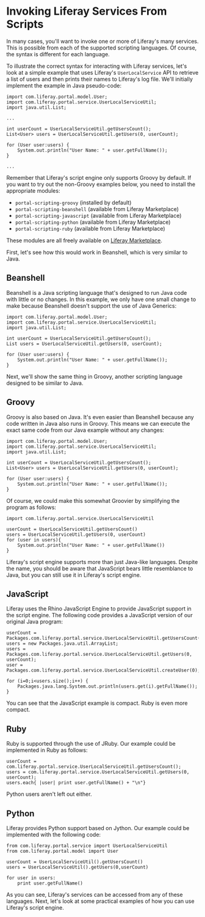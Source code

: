 # Invoking Liferay Services From Scripts

In many cases, you'll want to invoke one or more of Liferay's many services.
This is possible from each of the supported scripting languages. Of course, the
syntax is different for each language. 

To illustrate the correct syntax for interacting with Liferay services, let's
look at a simple example that uses Liferay's `UserLocalService` API to retrieve
a list of users and then prints their names to Liferay's log file. We'll
initially implement the example in Java pseudo-code:

    import com.liferay.portal.model.User;
    import com.liferay.portal.service.UserLocalServiceUtil;
    import java.util.List;

    ...
                
    int userCount = UserLocalServiceUtil.getUsersCount();
    List<User> users = UserLocalServiceUtil.getUsers(0, userCount);
    
    for (User user:users) {
        System.out.println("User Name: " + user.getFullName());
    }

    ...

Remember that Liferay's script engine only supports Groovy by default. If you
want to try out the non-Groovy examples below, you need to install the
appropriate modules:

- `portal-scripting-groovy` (installed by default)
- `portal-scripting-beanshell` (available from Liferay Marketplace)
- `portal-scripting-javascript` (available from Liferay Marketplace)
- `portal-scripting-python` (available from Liferay Marketplace)
- `portal-scripting-ruby` (available from Liferay Marketplace)

These modules are all freely available on
[Liferay Marketplace](www.liferay.com/marketplace).

First, let's see how this would work in Beanshell, which is very similar to
Java.
 
## Beanshell

Beanshell is a Java scripting language that's designed to run Java code with
little or no changes. In this example, we only have one small change to make
because Beanshell doesn't support the use of Java Generics:

    import com.liferay.portal.model.User;
    import com.liferay.portal.service.UserLocalServiceUtil;
    import java.util.List;

    int userCount = UserLocalServiceUtil.getUsersCount();
    List users = UserLocalServiceUtil.getUsers(0, userCount);
    
    for (User user:users) {
        System.out.println("User Name: " + user.getFullName());
    }
 
Next, we'll show the same thing in Groovy, another scripting language designed
to be similar to Java. 

## Groovy

Groovy is also based on Java. It's even easier than Beanshell because any code
written in Java also runs in Groovy. This means we can execute the exact same
code from our Java example without any changes:

    import com.liferay.portal.model.User;
    import com.liferay.portal.service.UserLocalServiceUtil;
    import java.util.List;

    int userCount = UserLocalServiceUtil.getUsersCount();
    List<User> users = UserLocalServiceUtil.getUsers(0, userCount);
    
    for (User user:users) {
        System.out.println("User Name: " + user.getFullName());
    } 
 
Of course, we could make this somewhat Groovier by simplifying the program as
follows: 

    import com.liferay.portal.service.UserLocalServiceUtil

    userCount = UserLocalServiceUtil.getUsersCount()
    users = UserLocalServiceUtil.getUsers(0, userCount)
    for (user in users){
        System.out.println("User Name: " + user.getFullName())
    }
 
Liferay's script engine supports more than just Java-like languages. Despite the
name, you should be aware that JavaScript bears little resemblance to Java, but
you can still use it in Liferay's script engine. 

## JavaScript

Liferay uses the Rhino JavaScript Engine to provide JavaScript support in the
script engine. The following code provides a JavaScript version of our original
Java program:

    userCount = Packages.com.liferay.portal.service.UserLocalServiceUtil.getUsersCount(); 
    users = new Packages.java.util.ArrayList;
    users = Packages.com.liferay.portal.service.UserLocalServiceUtil.getUsers(0, userCount);
    user = Packages.com.liferay.portal.service.UserLocalServiceUtil.createUser(0);

    for (i=0;i<users.size();i++) {
        Packages.java.lang.System.out.println(users.get(i).getFullName());
    }
 
You can see that the JavaScript example is compact. Ruby is even more compact. 

## Ruby

Ruby is supported through the use of JRuby. Our example could be implemented in
Ruby as follows: 

    userCount = com.liferay.portal.service.UserLocalServiceUtil.getUsersCount();
    users = com.liferay.portal.service.UserLocalServiceUtil.getUsers(0, userCount);
    users.each{ |user| print user.getFullName() + "\n"}
 
Python users aren't left out either. 

## Python

Liferay provides Python support based on Jython. Our example could be
implemented with the following code:

    from com.liferay.portal.service import UserLocalServiceUtil
    from com.liferay.portal.model import User

    userCount = UserLocalServiceUtil().getUsersCount()
    users = UserLocalServiceUtil().getUsers(0,userCount)

    for user in users:
        print user.getFullName()

As you can see, Liferay's services can be accessed from any of these languages.
Next, let's look at some practical examples of how you can use Liferay's script
engine.
